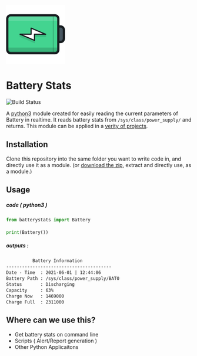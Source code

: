 ![Image](icon.png)

# Battery Stats
![Build Status](https://github.com/Shreyas-Ashtamkar/battery-stats/actions/workflows/mytests.yml/badge.svg)

A [python3](https://www.python.org/) module created for easily reading the current parameters of Battery in realtime. It reads battery stats from `/sys/class/power_supply/` and returns. This module can be applied in a [verity of projects](#where-can-we-use-this). 

## Installation
Clone this repository into the same folder you want to write code in, and directly use it as a module. (or [download the zip](https://github.com/Shreyas-Ashtamkar/battery-stats/archive/refs/heads/main.zip), extract and directly use, as a module.)

## Usage

##### code ( python3 )
```python
from batterystats import Battery

print(Battery())
```

##### outputs :

```shell
          Battery Information           
----------------------------------------
Date - Time  : 2021-06-01 | 12:44:06
Battery Path : /sys/class/power_supply/BAT0
Status       : Discharging
Capacity     : 63%
Charge Now   : 1469000
Charge Full  : 2311000
```

## Where can we use this?
+ Get battery stats on command line
+ Scripts ( Alert/Report generation )
+ Other Python Applicaitons
